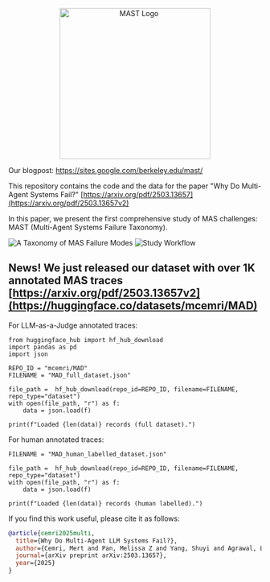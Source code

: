 <p align="center">
  <img src="assets/mas22.jpg" alt="MAST Logo" width="300"/>
</p>

Our blogpost: https://sites.google.com/berkeley.edu/mast/

This repository contains the code and the data for the paper "Why Do Multi-Agent Systems Fail?" [https://arxiv.org/pdf/2503.13657](https://arxiv.org/pdf/2503.13657v2)


In this paper, we present the first comprehensive study of MAS challenges: MAST (Multi-Agent Systems Failure Taxonomy).

![A Taxonomy of MAS Failure Modes](assets/taxonomy_v11_cropped-1.png)
![Study Workflow](assets/arxiv_figure_v2_cropped-1.png)

## News! We just released our dataset with over 1K annotated MAS traces [https://arxiv.org/pdf/2503.13657v2](https://huggingface.co/datasets/mcemri/MAD)

For LLM-as-a-Judge annotated traces:
```
from huggingface_hub import hf_hub_download
import pandas as pd
import json

REPO_ID = "mcemri/MAD"
FILENAME = "MAD_full_dataset.json"

file_path =  hf_hub_download(repo_id=REPO_ID, filename=FILENAME, repo_type="dataset")
with open(file_path, "r") as f:
    data = json.load(f)

print(f"Loaded {len(data)} records (full dataset).")
```

For human annotated traces:
```
FILENAME = "MAD_human_labelled_dataset.json"

file_path =  hf_hub_download(repo_id=REPO_ID, filename=FILENAME, repo_type="dataset")
with open(file_path, "r") as f:
    data = json.load(f)

print(f"Loaded {len(data)} records (human labelled).")
```

If you find this work useful, please cite it as follows:

```bibtex
@article{cemri2025multi,
  title={Why Do Multi-Agent LLM Systems Fail?},
  author={Cemri, Mert and Pan, Melissa Z and Yang, Shuyi and Agrawal, Lakshya A and Chopra, Bhavya and Tiwari, Rishabh and Keutzer, Kurt and Parameswaran, Aditya and Klein, Dan and Ramchandran, Kannan and others},
  journal={arXiv preprint arXiv:2503.13657},
  year={2025}
}
```
